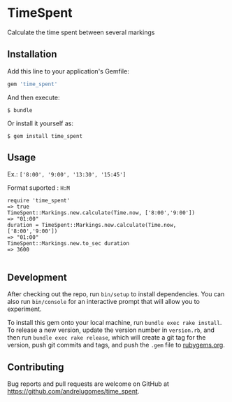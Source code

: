 # TimeSpent

Calculate the time spent between several markings


## Installation

Add this line to your application's Gemfile:

```ruby
gem 'time_spent'
```

And then execute:

    $ bundle

Or install it yourself as:

    $ gem install time_spent

## Usage


Ex.: `['8:00', '9:00', '13:30', '15:45']`

Format suported : `H:M`

```irb
require 'time_spent'
=> true
TimeSpent::Markings.new.calculate(Time.now, ['8:00','9:00'])
=> "01:00"
duration = TimeSpent::Markings.new.calculate(Time.now, ['8:00','9:00'])
=> "01:00"
TimeSpent::Markings.new.to_sec duration
=> 3600


```

## Development

After checking out the repo, run `bin/setup` to install dependencies. You can also run `bin/console` for an interactive prompt that will allow you to experiment.

To install this gem onto your local machine, run `bundle exec rake install`. To release a new version, update the version number in `version.rb`, and then run `bundle exec rake release`, which will create a git tag for the version, push git commits and tags, and push the `.gem` file to [rubygems.org](https://rubygems.org).

## Contributing

Bug reports and pull requests are welcome on GitHub at https://github.com/andrelugomes/time_spent.
